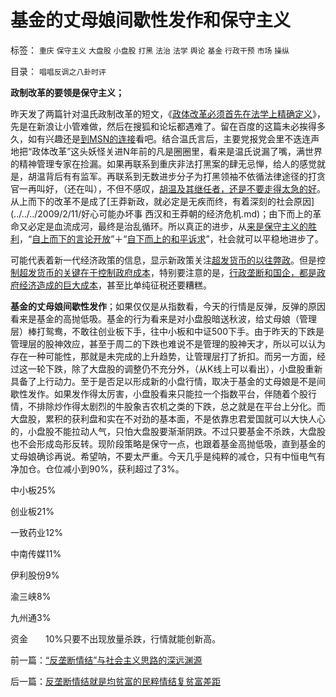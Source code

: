 # 基金的丈母娘间歇性发作和保守主义

标签： `重庆` `保守主义` `大盘股` `小盘股` `打黑` `法治` `法学` `舆论` `基金` `行政干预` `市场` `操纵` 

目录： `唱唱反调之八卦时评`

**政制改革的要领是保守主义；**



昨天发了两篇针对温氏政制改革的短文，《[政体改革必须首先在法学上精确定义](http://hi.baidu.com/darthchn/blog/item/7b542e0be41edc1095ca6ba6.html)》，先是在新浪让小管难做，然后在搜狐和论坛都遇难了。留在百度的这篇未必挨得多久，如有兴趣还是[到MSN的连接](http://cid-36d976e82bb7123d.spaces.live.com/blog/cns!36D976E82BB7123D!1998.entry)看吧。结合温氏言后，主要党报党会里不迭连声地把“政体改革”这头妖怪关进N年前的凡是圈圈里，看来是温氏说漏了嘴，满世界的精神管理专家在捡漏。如果再联系到重庆非法打黑案的肆无忌惮，给人的感觉就是，胡温背后有有监军。再联系到无数进步分子为打黑领袖不依循法律途径的打贪官一再叫好，（还在叫），不但不感叹，[胡温及其继任者，还是不要走得太急的好](../../../2010/11/3/政治改革千万不要冒进，否则会乱！.md)。从上而下的改革不是成了[王莽新政，就必定是无疾而终，有着深刻的社会原因](../../../2009/2/11/好心可能办坏事 西汉和王莽朝的经济危机.md)；由下而上的革命又必定是血流成河，最终是治乱循环。所以真正的进步，从[来是保守主义的胜利](../../../2009/11/30/保守主义和激进政策在不确定性定律中的现实含义.md)，“[自上而下的言论开放](../../../2009/9/10/最优化上而下的开明路线图.md)”＋“[自下而上的和平诉求](../../../2009/7/7/温总理教导我们：老百姓要争取自已的利益.md)”，社会就可以平稳地进步了。



可能代表着新一代经济政策的信息，显示新政策关注[超发货币的以往弊政](../../../2009/6/30/＂货币战争＂可能成为对中国老百姓财产的洗劫.md)。但是控[制超发货币的关键在于控制政府成本](../../../2009/7/13/为什么减少行政成本就是增强国力.md)，特别要注意的是，[行政垄断和国企，都是政府经济造成的巨大成本](../../../2010/11/2/“垄断是否合理”与“是否应干预垄断”.md)，甚至比单纯征税还要糟糕。

**基金的丈母娘间歇性发作**；如果仅仅是从指数看，今天的行情是反弹，反弹的原因看来是基金的高抛低吸。基金的行为看来是对小盘股暗送秋波，给丈母娘（管理层）棒打鸳鸯，不敢往创业板下手，往中小板和中证500下手。由于昨天的下跌是管理层的股神效应，甚至于周二的下跌也难说不是管理的股神天才，所以可以认为存在一种可能性，那就是未完成的上升趋势，让管理层打了折扣。而另一方面，经过这一轮下跌，除了大盘股的调整仍不充分外，（从K线上可以看出），小盘股重新具备了上行动力。至于是否足以形成新的小盘行情，取决于基金的丈母娘是不是间歇性发作。如果发作得太厉害，小盘股看来只能拉一个指数平台，伴随着个股行情，不排除炒作得太剧烈的牛股象吉农机之类的下跌，总之就是在平台上分化。而大盘股，累积的获利盘和实在不对劲的基本面，不是依靠忠君爱国就可以大快人心的，小盘股不能拉动人气，只怕大盘股要渐渐阴跌。不过只要基金不杀跌，大盘股也不会形成岛形反转。现阶段策略是保守一点，也跟着基金高抛低吸，直到基金的丈母娘确诊再说。希望呐，不要太严重。今天几乎是纯粹的减仓，只有中恒电气有净加仓。仓位减小到90%，获利超过了3%。

中小板25%

创业板21%

一致药业12%

中南传媒11%

伊利股份9%

渝三峡8%

九州通3%

资金　　10%只要不出现放量杀跌，行情就能创新高。

前一篇：[“反垄断情结”与社会主义思路的深远渊源](../../../2010/11/3/“反垄断情结”与社会主义思路的深远渊源.md)

后一篇：[反垄断情结就是均贫富的民粹情结复贫富差距](../../../2010/11/4/反垄断情结就是均贫富的民粹情结复贫富差距.md)